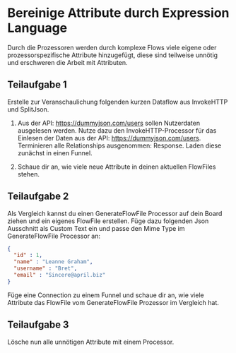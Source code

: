 # Bereinige Attribute durch Expression Language

Durch die Prozessoren werden durch komplexe Flows viele eigene oder prozessorspezifische Attribute hinzugefügt,
diese sind teilweise unnötig und erschweren die Arbeit mit Attributen.

## Teilaufgabe 1

Erstelle zur Veranschaulichung folgenden kurzen Dataflow aus InvokeHTTP und SplitJson.

1. Aus der API: <https://dummyjson.com/users> sollen Nutzerdaten ausgelesen werden.
Nutze dazu den InvokeHTTP-Processor für das Einlesen der Daten aus der API: <https://dummyjson.com/users>.
Terminieren alle Relationships ausgenommen: Response. Laden diese zunächst in einen Funnel.

1. Schaue dir an, wie viele neue Attribute in deinen aktuellen FlowFiles stehen.

## Teilaufgabe 2

Als Vergleich kannst du einen GenerateFlowFile Processor auf dein Board ziehen und ein eigenes FlowFile erstellen.
Füge dazu folgenden Json Ausschnitt als Custom Text ein und passe den Mime Type im GenerateFlowFile Processor an:

```json
{
  "id" : 1,
  "name" : "Leanne Graham",
  "username" : "Bret",
  "email" : "Sincere@april.biz"
}
```

Füge eine Connection zu einem Funnel und schaue dir an,
wie viele Attribute das FlowFile vom GenerateFlowFile Prozessor im Vergleich hat.

## Teilaufgabe 3

Lösche nun alle unnötigen Attribute mit einem Processor.
